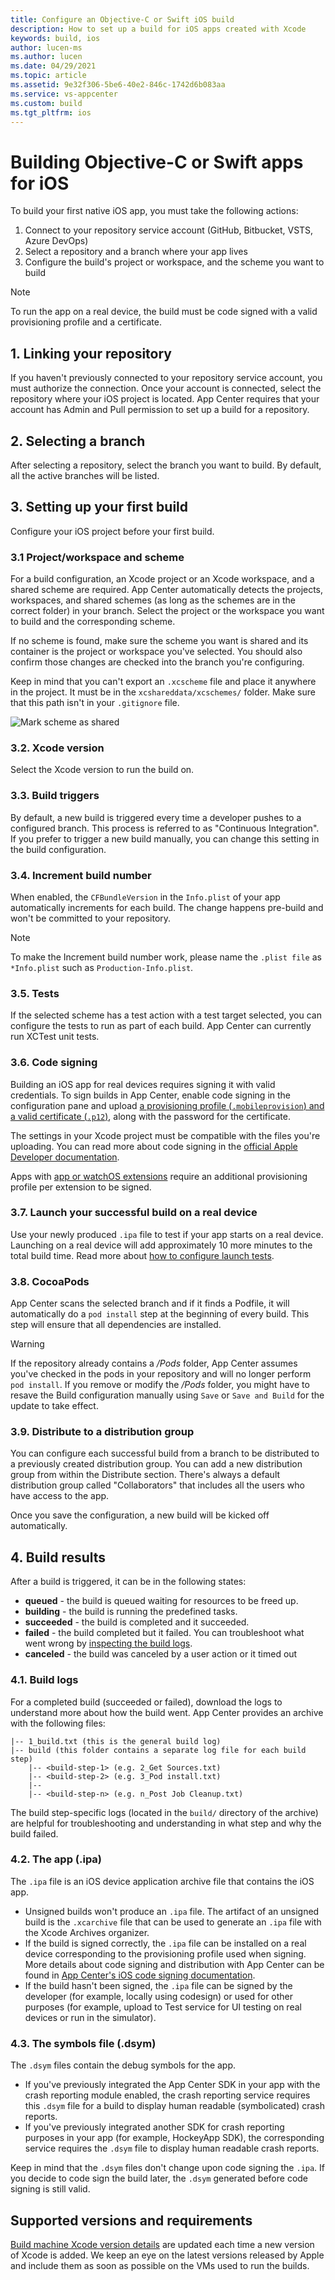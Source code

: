 ```yaml
---
title: Configure an Objective-C or Swift iOS build
description: How to set up a build for iOS apps created with Xcode
keywords: build, ios
author: lucen-ms
ms.author: lucen
ms.date: 04/29/2021
ms.topic: article
ms.assetid: 9e32f306-5be6-40e2-846c-1742d6b083aa
ms.service: vs-appcenter
ms.custom: build
ms.tgt_pltfrm: ios
---
```


# Building Objective-C or Swift apps for iOS
To build your first native iOS app, you must take the following actions:

1. Connect to your repository service account (GitHub, Bitbucket, VSTS, Azure DevOps)
2. Select a repository and a branch where your app lives
3. Configure the build's project or workspace, and the scheme you want to build

> [!NOTE]
> To run the app on a real device, the build must be code signed with a valid provisioning profile and a certificate.

## 1. Linking your repository
If you haven't previously connected to your repository service account, you must authorize the connection. Once your account is connected, select the repository where your iOS project is located. App Center requires that your account has Admin and Pull permission to set up a build for a repository.

## 2. Selecting a branch
After selecting a repository, select the branch you want to build. By default, all the active branches will be listed. 

## 3. Setting up your first build
Configure your iOS project before your first build.

### 3.1 Project/workspace and scheme
For a build configuration, an Xcode project or an Xcode workspace, and a shared scheme are required. App Center automatically detects the projects, workspaces, and shared schemes (as long as the schemes are in the correct folder) in your branch. Select the project or the workspace you want to build and the corresponding scheme.

If no scheme is found, make sure the scheme you want is shared and its container is the project or workspace you've selected. You should also confirm those changes are checked into the branch you're configuring.

Keep in mind that you can't export an `.xcscheme` file and place it anywhere in the project. It must be in the `xcshareddata/xcschemes/` folder. Make sure that this path isn't in your `.gitignore` file.

![Mark scheme as shared](images/xcode-share-scheme.png "Marking a scheme as shared in Xcode")

### 3.2. Xcode version
Select the Xcode version to run the build on.

### 3.3. Build triggers
By default, a new build is triggered every time a developer pushes to a configured branch. This process is referred to as "Continuous Integration". If you prefer to trigger a new build manually, you can change this setting in the build configuration.

### 3.4. Increment build number
When enabled, the `CFBundleVersion` in the `Info.plist` of your app automatically increments for each build. The change happens pre-build and won't be committed to your repository.

> [!NOTE]
> To make the Increment build number work, please name the `.plist file` as `*Info.plist` such as `Production-Info.plist`.

### 3.5. Tests
If the selected scheme has a test action with a test target selected, you can configure the tests to run as part of each build. App Center can currently run XCTest unit tests.

### 3.6. Code signing
Building an iOS app for real devices requires signing it with valid credentials. To sign builds in App Center, enable code signing in the configuration pane and upload [a provisioning profile (`.mobileprovision`) and a valid certificate (`.p12`)](~/build/ios/code-signing.md), along with the password for the certificate. 

The settings in your Xcode project must be compatible with the files you're uploading. You can read more about code signing in the [official Apple Developer documentation](https://developer.apple.com/support/code-signing/).

Apps with [app or watchOS extensions](https://developer.apple.com/library/archive/documentation/General/Conceptual/ExtensibilityPG/index.html) require an additional provisioning profile per extension to be signed.

### 3.7. Launch your successful build on a real device
Use your newly produced `.ipa` file to test if your app starts on a real device. Launching on a real device will add approximately 10 more minutes to the total build time. Read more about [how to configure launch tests](~/build/build-test-integration.md).

### 3.8. CocoaPods
App Center scans the selected branch and if it finds a Podfile, it will automatically do a `pod install` step at the beginning of every build. This step will ensure that all dependencies are installed. 

> [!WARNING]
> If the repository already contains a */Pods* folder, App Center assumes you've checked in the pods in your repository and will no longer perform `pod install`. If you remove or modify the */Pods* folder, you might have to resave the Build configuration manually using `Save` or `Save and Build` for the update to take effect.

### 3.9. Distribute to a distribution group
You can configure each successful build from a branch to be distributed to a previously created distribution group. You can add a new distribution group from within the Distribute section. There's always a default distribution group called "Collaborators" that includes all the users who have access to the app.

Once you save the configuration, a new build will be kicked off automatically.

## 4. Build results
After a build is triggered, it can be in the following states:

* **queued** -  the build is queued waiting for resources to be freed up.
* **building** - the build is running the predefined tasks.
* **succeeded** - the build is completed and it succeeded.
* **failed** - the build completed but it failed. You can troubleshoot what went wrong by [inspecting the build logs](~/build/troubleshooting/build-failed.md#isolating-and-interpreting-error-messages).
* **canceled** - the build was canceled by a user action or it timed out

### 4.1. Build logs
For a completed build (succeeded or failed), download the logs to understand more about how the build went. App Center provides an archive with the following files:

```NA
|-- 1_build.txt (this is the general build log)
|-- build (this folder contains a separate log file for each build step)
    |-- <build-step-1> (e.g. 2_Get Sources.txt)
    |-- <build-step-2> (e.g. 3_Pod install.txt)
    |--
    |-- <build-step-n> (e.g. n_Post Job Cleanup.txt)
```

The build step-specific logs (located in the `build/` directory of the archive) are helpful for troubleshooting and understanding in what step and why the build failed.

### 4.2. The app (.ipa)
The `.ipa` file is an iOS device application archive file that contains the iOS app.

* Unsigned builds won't produce an `.ipa` file. The artifact of an unsigned build is the `.xcarchive` file that can be used to generate an `.ipa` file with the Xcode Archives organizer.
* If the build is signed correctly, the `.ipa` file can be installed on a real device corresponding to the provisioning profile used when signing. More details about code signing and distribution with App Center can be found in [App Center's iOS code signing documentation](~/build/ios/code-signing.md).
* If the build hasn't been signed, the `.ipa` file can be signed by the developer (for example, locally using codesign) or used for other purposes (for example, upload to Test service for UI testing on real devices or run in the simulator).

### 4.3. The symbols file (.dsym)
The `.dsym` files contain the debug symbols for the app.

* If you've previously integrated the App Center SDK in your app with the crash reporting module enabled, the crash reporting service requires this `.dsym` file for a build to display human readable (symbolicated) crash reports.
* If you've previously integrated another SDK for crash reporting purposes in your app (for example, HockeyApp SDK), the corresponding service requires the `.dsym` file to display human readable crash reports.

Keep in mind that the `.dsym` files don't change upon code signing the `.ipa`. If you decide to code sign the build later, the `.dsym` generated before code signing is still valid.

[xcode-share-scheme]: images/xcode-share-scheme.png "Marking a scheme as shared in Xcode"

## Supported versions and requirements
[Build machine Xcode version details](~/build/software.md) are updated each time a new version of Xcode is added. We keep an eye on the latest versions released by Apple and include them as soon as possible on the VMs used to run the builds.
